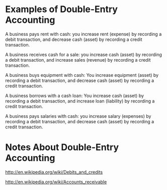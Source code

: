 
Examples of Double-Entry Accounting
===================================

A business pays rent with cash: you increase rent (expense) by recording a debit transaction, and decrease cash (asset) by recording a credit transaction.

A business receives cash for a sale: you increase cash (asset) by recording a debit transaction, and increase sales (revenue) by recording a credit transaction.

A business buys equipment with cash: You increase equipment (asset) by recording a debit transaction, and decrease cash (asset) by recording a credit transaction.

A business borrows with a cash loan: You increase cash (asset) by recording a debit transaction, and increase loan (liability) by recording a credit transaction.

A business pays salaries with cash: you increase salary (expenses) by recording a debit transaction, and decrease cash (asset) by recording a credit transaction.


Notes About Double-Entry Accounting
===================================

http://en.wikipedia.org/wiki/Debits_and_credits

http://en.wikipedia.org/wiki/Accounts_receivable
